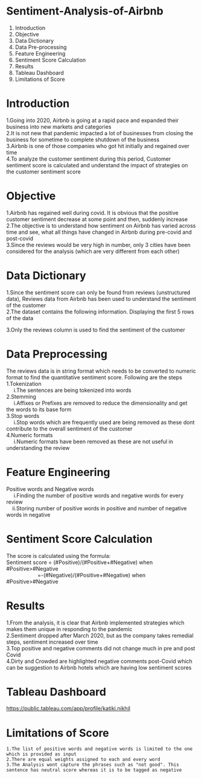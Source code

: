 # Sentiment-Analysis-of-Airbnb
  1. Introduction
  2. Objective 
  3. Data Dictionary
  4. Data Pre-processing
  5. Feature Engineering 
  6. Sentiment Score Calculation
  8. Results
  9. Tableau Dashboard 
  10. Limitations of Score
# Introduction 
  1.Going into 2020, Airbnb is going at a rapid pace and expanded their business into new markets and categories <br>
  2.It is not new that pandemic impacted a lot of businesses from closing the business for sometime to complete shutdown of the business <br>
  3.Airbnb is one of those companies who got hit initially and regained over time <br>
  4.To analyze the customer sentiment during this period, Customer sentiment score is calculated and understand the impact of strategies on the customer sentiment score
# Objective 
  1.Airbnb has regained well during covid. It is obvious that the positive customer sentiment decrease at some point and then, suddenly increase <br>
  2.The objective is to understand how sentiment on Airbnb has varied across time and see, what all things have changed in Airbnb during pre-covid and post-covid <br> 
  3.Since the reviews would be very high in number, only 3 cities have been considered for the analysis (which are very different from each other) <br>
# Data Dictionary
  1.Since the sentiment score can only be found from reviews (unstructured data), Reviews data from Airbnb has been used to understand the sentiment of the customer <br>
  2.The dataset contains the following information. Displaying the first 5 rows of the data <br>
  
  3.Only the reviews column is used to find the sentiment of the customer <br>
# Data Preprocessing  
   The reviews data is in string format which needs to be converted to numeric format to find the quantitative sentiment score. Following are the steps <br> 
     1.Tokenization <br>
      &nbsp;&nbsp;&nbsp;&nbsp;    i.The sentences are being tokenized into words<br>
     2.Stemming<br>
       &nbsp;&nbsp;&nbsp;&nbsp;   i.Affixes or Prefixes are removed to reduce the dimensionality and get the words to its base form <br>
     3.Stop words<br>
       &nbsp;&nbsp;&nbsp;&nbsp;   i.Stop words which are frequently used are being removed as these dont contribute to the overall sentiment of the customer <br>
     4.Numeric formats <br>
        &nbsp;&nbsp;&nbsp;&nbsp;  i.Numeric formats have been removed as these are not useful in understanding the review <br>
# Feature Engineering 
   Positive words and Negative words <br>
         &nbsp;&nbsp;&nbsp;&nbsp; i.Finding the number of positive words and negative words for every review <br>
          &nbsp;&nbsp;&nbsp;&nbsp;ii.Storing number of positive words in positive and number of negative words in negative <br>
# Sentiment Score Calculation 
   The score is calculated using the formula: <br>
          Sentiment score = (#Positive)/(#Positive+#Negative) when #Positive>#Negative <br>
                        &nbsp;&nbsp;&nbsp;&nbsp;&nbsp;&nbsp;&nbsp;&nbsp;&nbsp;&nbsp;&nbsp;&nbsp;&nbsp;&nbsp;&nbsp;&nbsp;&nbsp;&nbsp;&nbsp;&nbsp;  =-(#Negative)/(#Positive+#Negative) when #Positive>#Negative<br>
# Results 
  1.From the analysis, it is clear that Airbnb implemented strategies which makes them unique in responding to the pandemic <br>
  2.Sentiment dropped after March 2020, but as the company takes remedial steps, sentiment increased over time <br>
  3.Top positive and negative comments did not change much in pre and post Covid  <br>
  4.Dirty and Crowded are highlighted negative comments post-Covid which can be suggestion to Airbnb hotels which are having low sentiment scores <br>
# Tableau Dashboard 
https://public.tableau.com/app/profile/katiki.nikhil

  
# Limitations of Score 
    1.The list of positive words and negative words is limited to the one which is provided as input 
    2.There are equal weights assigned to each and every word 
    3.The Analysis wont capture the phrases such as "not good". This sentence has neutral score whereas it is to be tagged as negative 
  
